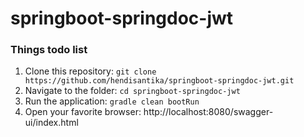 # springboot-springdoc-jwt

### Things todo list

1. Clone this repository: `git clone https://github.com/hendisantika/springboot-springdoc-jwt.git`
2. Navigate to the folder: `cd springboot-springdoc-jwt`
3. Run the application: `gradle clean bootRun`
4. Open your favorite browser: http://localhost:8080/swagger-ui/index.html
